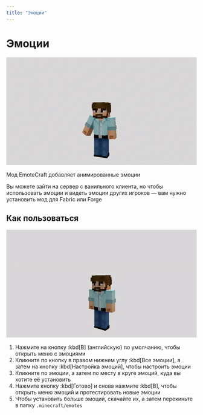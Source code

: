 ```yaml
---
title: "Эмоции"
---
```


# Эмоции

![](public/mods/emotes/demo.webp)

Мод EmoteCraft добавляет анимированные эмоции

Вы можете зайти на сервер с ванильного клиента, но чтобы использовать эмоции и видеть эмоции других игроков — вам нужно установить мод для Fabric или Forge
<CustomLinkComponent href="https://modrinth.com/mod/emotecraft" title="Скачать EmoteCraft" />

## Как пользоваться

![](public/mods/emotes/howto.webp)

1. Нажмите на кнопку :kbd[B] (английскую) по умолчанию, чтобы открыть меню с эмоциями
2. Кликните по кнопку в правом нижнем углу :kbd[Все эмоции], а затем на кнопку :kbd[Настройка эмоций], чтобы настроить эмоции
3. Кликните по эмоции, а затем по месту в круге эмоций, куда вы хотите её установить
4. Нажмите кнопку :kbd[Готово] и снова нажмите :kbd[B], чтобы открыть меню эмоций и протестировать новые эмоции
5. Чтобы установить больше эмоций, скачайте их, а затем перекиньте в папку `.minecraft/emotes`
<CustomLinkComponent href="https://docs.google.com/document/d/1mIh0roUFZ3xiROibgymcMNu6nrD6hrXF18rTmp0SkB4/edit" title="Скачать больше эмоций" />

<CustomLinkComponent href="https://kosmx.gitbook.io/emotecraft/tutorial/custom-emotes" title="Гайд по созданию эмоций в Blender или Blockbench" />